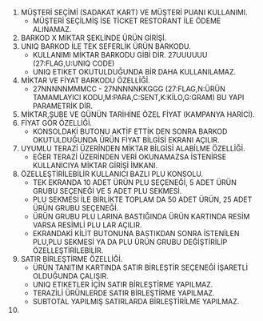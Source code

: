 1. MÜŞTERİ SEÇİMİ (SADAKAT KART) VE MÜŞTERİ PUANI KULLANIMI.
    - MÜŞTERİ SEÇİLMİŞ İSE TİCKET RESTORANT İLE ÖDEME ALINAMAZ.
2. BARKOD X MİKTAR ŞEKLİNDE ÜRÜN GİRİŞİ.
3. UNIQ BARKOD İLE TEK SEFERLİK ÜRÜN BARKODU.
    - KULLANIMI MİKTAR BARKODU GİBİ DİR. 27UUUUUU (27:FLAG,U:UNIQ CODE)
    - UNIQ ETIKET OKUTULDUĞUNDA BİR DAHA KULLANILAMAZ.
4. MİKTAR VE FİYAT BARKODU ÖZELLİĞİ.
    - 27NNNNNMMMCC - 27NNNNNKKGGG (27:FLAG,N:ÜRÜN TAMAMLAYICI KODU,M:PARA,C:SENT,K:KİLO,G:GRAM) BU YAPI PARAMETRİK DİR.
5. MİKTAR,ŞUBE VE GÜNÜN TARİHİNE ÖZEL FİYAT (KAMPANYA HARİCİ).
6. FİYAT GÖR ÖZELLİĞİ.
    - KONSOLDAKİ BUTONU AKTİF ETTİK DEN SONRA BARKOD OKUTULDUĞUNDA ÜRÜN FİYAT BİLGİSİ EKRANI AÇILIR.
7. UYUMLU TERAZİ ÜZERİNDEN MİKTAR BİLGİSİ ALABİLME ÖZELLİĞİ.
    - EĞER TERAZİ ÜZERİNDEN VERİ OKUNAMAZSA İSTENİRSE KULLANICIYA MİKTAR GİRİŞİ İMKANI.
8. ÖZELLEŞTİRİLEBİLİR KULLANICI BAZLI PLU KONSOLU.
    - TEK EKRANDA 10 ADET ÜRÜN PLU SEÇENEĞİ, 5 ADET ÜRÜN GRUBU SEÇENEĞİ VE 5 ADET PLU SEKMESİ. 
    - PLU SEKMESİ İLE BİRLİKTE TOPLAM DA 50 ADET ÜRÜN, 25 ADET ÜRÜN GRUBU SEÇENEĞİ.
    - ÜRÜN GRUBU PLU LARINA BASTIĞINDA ÜRÜN KARTINDA RESİM VARSA RESİMLİ PLU LAR AÇILIR.
    - EKRANDAKİ KİLİT BUTONUNA BASTIKDAN SONRA İSTENİLEN PLU,PLU SEKMESİ YA DA PLU ÜRÜN GRUBU DEĞİŞTİRİLİP ÖZELLEŞTİRİLEBİLİR.
9. SATIR BİRLEŞTİRME ÖZELLİĞİ.
    - ÜRÜN TANITIM KARTINDA SATIR BİRLEŞTİR SEÇENEĞİ İŞARETLİ OLDUĞUNDA ÇALIŞIR.
    - UNIQ ETIKETLER İÇİN SATIR BİRLEŞTİRME YAPILMAZ.
    - TERAZİLİ ÜRÜNLERDE SATIR BİRLEŞTİRME YAPILMAZ.
    - SUBTOTAL YAPILMIŞ SATIRLARDA BİRLEŞTİRİLME YAPILMAZ.
10. 